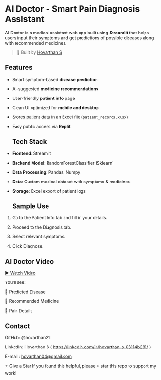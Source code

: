 #  AI Doctor - Smart Pain Diagnosis Assistant

AI Doctor is a medical assistant web app built using **Streamlit** that helps users input their symptoms and get predictions of possible diseases along with recommended medicines.

> 🚀 Built by [Hovarthan S](https://github.com/hovarthan21)


##  Features

- Smart symptom-based **disease prediction**
- AI-suggested **medicine recommendations**
- User-friendly **patient info** page
- Clean UI optimized for **mobile and desktop**
- Stores patient data in an Excel file (`patient_records.xlsx`)
- Easy public access via **Replit**

  ##  Tech Stack

- **Frontend**: Streamlit
- **Backend Model**: RandomForestClassifier (Sklearn)
- **Data Processing**: Pandas, Numpy
- **Data**: Custom medical dataset with symptoms & medicines
- **Storage**: Excel export of patient logs

  ## Sample Use
 1. Go to the Patient Info tab and fill in your details.

 2. Proceed to the Diagnosis tab.

 3. Select relevant symptoms.

 4. Click Diagnose.

## AI Doctor Video

[▶ Watch Video](https://drive.google.com/file/d/10EzoKsvOcUnVbKh4_xUgTNsmn81ZNhCd/view)


You’ll see:

🧬 Predicted Disease

💊 Recommended Medicine

📍 Pain Details

## Contact

GitHub: @hovarthan21

LinkedIn: Hovarthan S ( https://linkedin.com/in/hovarthan-s-06114b281/ )

E-mail : hovarthan04@gmail.com

⭐ Give a Star
If you found this helpful, please ⭐ star this repo to support my work!

